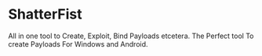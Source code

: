# ShatterFist
All in one tool to Create, Exploit, Bind Payloads etcetera. The Perfect tool To create Payloads For Windows and Android.
